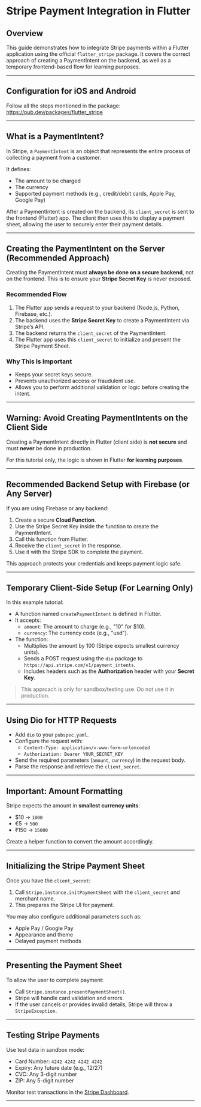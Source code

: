 # Stripe Payment Integration in Flutter

## Overview

This guide demonstrates how to integrate Stripe payments within a Flutter application using the official `flutter_stripe` package. It covers the correct approach of creating a PaymentIntent on the backend, as well as a temporary frontend-based flow for learning purposes.

---

## Configuration for iOS and Android
Follow all the steps mentioned in the package: https://pub.dev/packages/flutter_stripe

---

## What is a PaymentIntent?

In Stripe, a `PaymentIntent` is an object that represents the entire process of collecting a payment from a customer.

It defines:
- The amount to be charged
- The currency
- Supported payment methods (e.g., credit/debit cards, Apple Pay, Google Pay)

After a PaymentIntent is created on the backend, its `client_secret` is sent to the frontend (Flutter) app. The client then uses this to display a payment sheet, allowing the user to securely enter their payment details.

---

## Creating the PaymentIntent on the Server (Recommended Approach)

Creating the PaymentIntent must **always be done on a secure backend**, not on the frontend. This is to ensure your **Stripe Secret Key** is never exposed.

### Recommended Flow

1. The Flutter app sends a request to your backend (Node.js, Python, Firebase, etc.).
2. The backend uses the **Stripe Secret Key** to create a PaymentIntent via Stripe’s API.
3. The backend returns the `client_secret` of the PaymentIntent.
4. The Flutter app uses this `client_secret` to initialize and present the Stripe Payment Sheet.

### Why This Is Important

- Keeps your secret keys secure.
- Prevents unauthorized access or fraudulent use.
- Allows you to perform additional validation or logic before creating the intent.

---

## Warning: Avoid Creating PaymentIntents on the Client Side

Creating a PaymentIntent directly in Flutter (client side) is **not secure** and must **never** be done in production.

For this tutorial only, the logic is shown in Flutter **for learning purposes**.

---

## Recommended Backend Setup with Firebase (or Any Server)

If you are using Firebase or any backend:

1. Create a secure **Cloud Function**.
2. Use the Stripe Secret Key inside the function to create the PaymentIntent.
3. Call this function from Flutter.
4. Receive the `client_secret` in the response.
5. Use it with the Stripe SDK to complete the payment.

This approach protects your credentials and keeps payment logic safe.

---

## Temporary Client-Side Setup (For Learning Only)

In this example tutorial:

- A function named `createPaymentIntent` is defined in Flutter.
- It accepts:
  - `amount`: The amount to charge (e.g., "10" for $10).
  - `currency`: The currency code (e.g., "usd").
- The function:
  - Multiplies the amount by 100 (Stripe expects smallest currency units).
  - Sends a POST request using the `dio` package to `https://api.stripe.com/v1/payment_intents`.
  - Includes headers such as the **Authorization** header with your **Secret Key**.

> This approach is only for sandbox/testing use. Do not use it in production.

---

## Using Dio for HTTP Requests

- Add `dio` to your `pubspec.yaml`.
- Configure the request with:
  - `Content-Type: application/x-www-form-urlencoded`
  - `Authorization: Bearer YOUR_SECRET_KEY`
- Send the required parameters (`amount`, `currency`) in the request body.
- Parse the response and retrieve the `client_secret`.

---

## Important: Amount Formatting

Stripe expects the amount in **smallest currency units**:

- $10 → `1000`
- €5 → `500`
- ₹150 → `15000`

Create a helper function to convert the amount accordingly.

---

## Initializing the Stripe Payment Sheet

Once you have the `client_secret`:

1. Call `Stripe.instance.initPaymentSheet` with the `client_secret` and merchant name.
2. This prepares the Stripe UI for payment.

You may also configure additional parameters such as:
- Apple Pay / Google Pay
- Appearance and theme
- Delayed payment methods

---

## Presenting the Payment Sheet

To allow the user to complete payment:

- Call `Stripe.instance.presentPaymentSheet()`.
- Stripe will handle card validation and errors.
- If the user cancels or provides invalid details, Stripe will throw a `StripeException`.

---

## Testing Stripe Payments

Use test data in sandbox mode:

- Card Number: `4242 4242 4242 4242`
- Expiry: Any future date (e.g., 12/27)
- CVC: Any 3-digit number
- ZIP: Any 5-digit number

Monitor test transactions in the [Stripe Dashboard](https://dashboard.stripe.com/test/dashboard).

---
